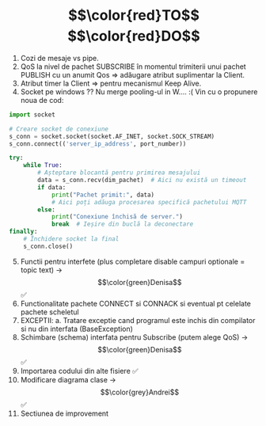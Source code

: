 # $$\color{red}TO$$ $$\color{red}DO$$
1. Cozi de mesaje vs pipe.
2. QoS la nivel de pachet SUBSCRIBE în momentul trimiterii unui pachet PUBLISH cu un anumit Qos => adăugare atribut suplimentar la Client.
3. Atribut timer la Client => pentru mecanismul Keep Alive.
4. Socket pe windows ??
Nu merge pooling-ul in W....  :(
 Vin cu o propunere noua de cod:

```Python
import socket

# Creare socket de conexiune
s_conn = socket.socket(socket.AF_INET, socket.SOCK_STREAM)
s_conn.connect(('server_ip_address', port_number))

try:
    while True:
        # Așteptare blocantă pentru primirea mesajului
        data = s_conn.recv(dim_pachet)  # Aici nu există un timeout
        if data:
            print("Pachet primit:", data)
            # Aici poți adăuga procesarea specifică pachetului MQTT
        else:
            print("Conexiune închisă de server.")
            break  # Ieșire din buclă la deconectare
finally:
    # Închidere socket la final
    s_conn.close()

```
5. Functii pentru interfete (plus completare disable campuri optionale = topic text) -> $$\color{green}Denisa$$ ✅
6. Functionalitate pachete CONNECT si CONNACK si eventual pt celelate pachete scheletul 
7. EXCEPTII: a. Tratare exceptie cand programul este inchis din compilator si nu din interfata (BaseException)
8. Schimbare (schema) interfata pentru Subscribe (putem alege QoS) -> $$\color{green}Denisa$$ ✅
9. Importarea codului din alte fisiere ✅
10. Modificare diagrama clase -> $$\color{grey}Andrei$$ ✅
11. Sectiunea de improvement 
<!--- 
$$\color{grey}Andrei$$
$$\color{green}Denisa$$
✅ marchează că acea parte a fost scrisă și urmează să fie verificată
--->
